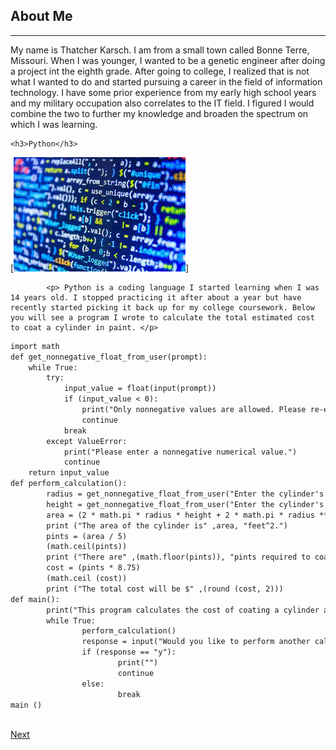 <body>
    <h2>About Me</h2>
        <hr>
           <p> My name is Thatcher Karsch. I am from a small town called Bonne Terre, Missouri. When I was younger, I wanted to be a genetic engineer after doing a project int the eighth grade. After going to college, I realized that is not what I wanted to do and started pursuing a career in the field of information technology. I have some prior experience from my early high school years and my military occupation also correlates to the IT field. I figured I would combine the two to further my knowledge and broaden the spectrum on which I was learning. </p>

    <h3>Python</h3>

[![alt text](Coding.jpg)]

            <p> Python is a coding language I started learning when I was 14 years old. I stopped practicing it after about a year but have recently started picking it back up for my college coursework. Below you will see a program I wrote to calculate the total estimated cost to coat a cylinder in paint. </p>

```markdown
import math
def get_nonnegative_float_from_user(prompt):
    while True:
        try:
            input_value = float(input(prompt))
            if (input_value < 0):
                print("Only nonnegative values are allowed. Please re-enter the value.")
                continue
            break
        except ValueError:
            print("Please enter a nonnegative numerical value.")
            continue
    return input_value
def perform_calculation():
        radius = get_nonnegative_float_from_user("Enter the cylinder's radius: ")
        height = get_nonnegative_float_from_user("Enter the cylinder's height: ")
        area = (2 * math.pi * radius * height + 2 * math.pi * radius **2)
        print ("The area of the cylinder is" ,area, "feet^2.")
        pints = (area / 5) 
        (math.ceil(pints)) 
        print ("There are" ,(math.floor(pints)), "pints required to coat the cylinder.") 
        cost = (pints * 8.75)
        (math.ceil (cost))
        print ("The total cost will be $" ,(round (cost, 2)))
def main():
        print("This program calculates the cost of coating a cylinder along with the area and the number of pints required.")
        while True:
                perform_calculation()
                response = input("Would you like to perform another calculation (y/n)? ")
                if (response == "y"):
                        print("")
                        continue
                else:
                        break
main ()
                
```
[Next](NationalGuard.md)
</body>
